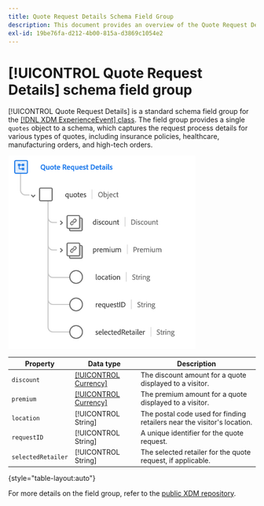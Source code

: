 ```yaml
---
title: Quote Request Details Schema Field Group
description: This document provides an overview of the Quote Request Details schema field group.
exl-id: 19be76fa-d212-4b00-815a-d3869c1054e2
---
```

# [!UICONTROL Quote Request Details] schema field group

[!UICONTROL Quote Request Details] is a standard schema field group for the [[!DNL XDM ExperienceEvent] class](../../classes/experienceevent.md). The field group provides a single `quotes` object to a schema, which captures the request process details for various types of quotes, including insurance policies, healthcare, manufacturing orders, and high-tech orders.

![](../../images/field-groups/quote-request-details.png)

| Property | Data type | Description |
| --- | --- | --- |
| `discount` | [[!UICONTROL Currency]](../../data-types/currency.md) | The discount amount for a quote displayed to a visitor. |
| `premium` | [[!UICONTROL Currency]](../../data-types/currency.md) | The premium amount for a quote displayed to a visitor. |
| `location` | [!UICONTROL String] | The postal code used for finding retailers near the visitor's location. |
| `requestID` | [!UICONTROL String] | A unique identifier for the quote request. |
| `selectedRetailer` | [!UICONTROL String] | The selected retailer for the quote request, if applicable. |

{style="table-layout:auto"}

For more details on the field group, refer to the [public XDM repository](https://github.com/adobe/xdm/blob/master/docs/reference/fieldgroups/experience-event/experienceevent-quote-request-details.schema.json).
